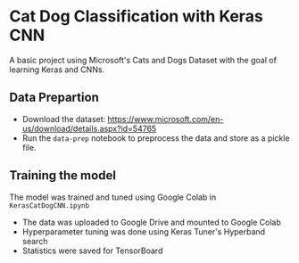 # Cat Dog Classification with Keras CNN

A basic project using Microsoft's Cats and Dogs Dataset with the goal of learning Keras and CNNs.

## Data Prepartion
- Download the dataset: https://www.microsoft.com/en-us/download/details.aspx?id=54765
- Run the `data-prep` notebook to preprocess the data and store as a pickle file.

## Training the model
The model was trained and tuned using Google Colab in `KerasCatDogCNN.ipynb`

- The data was uploaded to Google Drive and mounted to Google Colab
- Hyperparameter tuning was done using Keras Tuner's Hyperband search
- Statistics were saved for TensorBoard